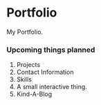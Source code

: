 # Portfolio
My Portfolio.

### Upcoming things planned
1. Projects
2. Contact Information
3. Skills
4. A small interactive thing.
5. Kind-A-Blog
